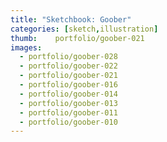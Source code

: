```yaml
---
title: "Sketchbook: Goober"
categories: [sketch,illustration]
thumb:    portfolio/goober-021
images:
  - portfolio/goober-028
  - portfolio/goober-022
  - portfolio/goober-021
  - portfolio/goober-016
  - portfolio/goober-014
  - portfolio/goober-013
  - portfolio/goober-011
  - portfolio/goober-010
---
```

